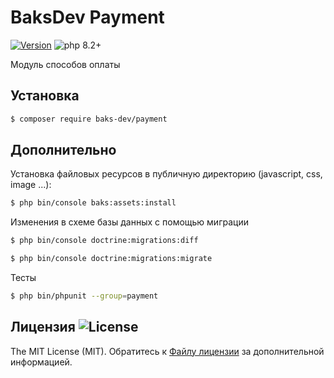 # BaksDev Payment

[![Version](https://img.shields.io/badge/version-7.0.12-blue)](https://github.com/baks-dev/payment/releases)
![php 8.2+](https://img.shields.io/badge/php-min%208.1-red.svg)

Модуль способов оплаты

## Установка

``` bash
$ composer require baks-dev/payment
```

## Дополнительно

Установка файловых ресурсов в публичную директорию (javascript, css, image ...):

``` bash
$ php bin/console baks:assets:install
```

Изменения в схеме базы данных с помощью миграции

``` bash
$ php bin/console doctrine:migrations:diff

$ php bin/console doctrine:migrations:migrate
```

Тесты

``` bash
$ php bin/phpunit --group=payment
```


## Лицензия ![License](https://img.shields.io/badge/MIT-green)

The MIT License (MIT). Обратитесь к [Файлу лицензии](LICENSE.md) за дополнительной информацией.

